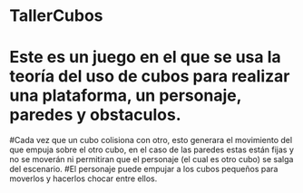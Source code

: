 ﻿# TallerCubos
# Este es un juego en el que se usa la teoría del uso de cubos para realizar una plataforma, un personaje, paredes y obstaculos.
#Cada vez que un cubo colisiona con otro, esto generara el movimiento del que empuja sobre el otro cubo, en el caso de las paredes estas están fijas y no se moverán ni permitiran que el personaje (el cual es otro cubo) se salga del escenario.
#El personaje puede empujar a los cubos pequeños para moverlos y hacerlos chocar entre ellos.
